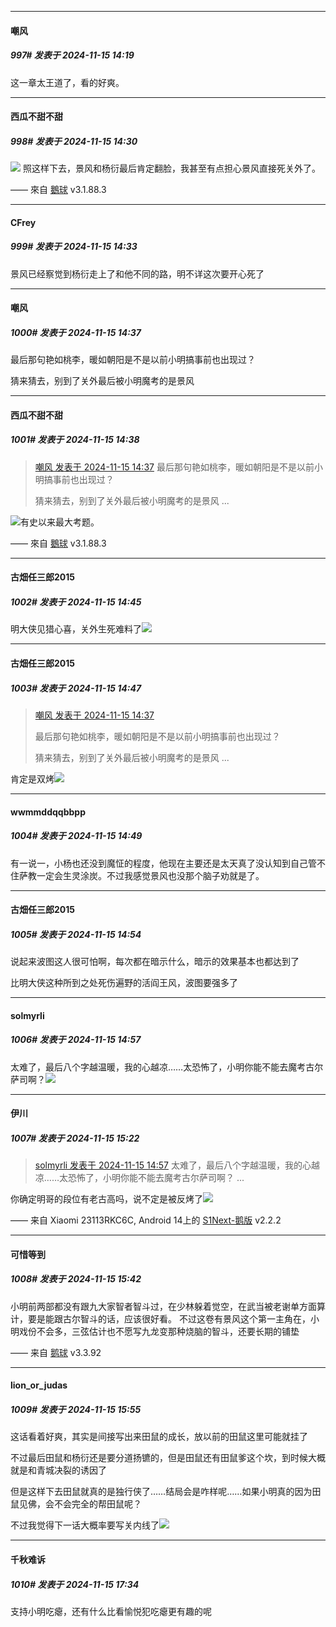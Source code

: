 ﻿
*****

####  嘲风  
##### 997#       发表于 2024-11-15 14:19

这一章太王道了，看的好爽。


*****

####  西瓜不甜不甜  
##### 998#       发表于 2024-11-15 14:30

<img src="https://static.saraba1st.com/image/smiley/face2017/136.png" referrerpolicy="no-referrer"> 照这样下去，景风和杨衍最后肯定翻脸，我甚至有点担心景风直接死关外了。

—— 來自 [鵝球](https://www.pgyer.com/GcUxKd4w) v3.1.88.3

*****

####  CFrey  
##### 999#       发表于 2024-11-15 14:33

景风已经察觉到杨衍走上了和他不同的路，明不详这次要开心死了


*****

####  嘲风  
##### 1000#       发表于 2024-11-15 14:37

最后那句艳如桃李，暖如朝阳是不是以前小明搞事前也出现过？

猜来猜去，别到了关外最后被小明魔考的是景风


*****

####  西瓜不甜不甜  
##### 1001#       发表于 2024-11-15 14:38

<blockquote><a href="httphttps://bbs.saraba1st.com/2b/forum.php?mod=redirect&amp;goto=findpost&amp;pid=66702305&amp;ptid=1991522" target="_blank">嘲风 发表于 2024-11-15 14:37</a>
最后那句艳如桃李，暖如朝阳是不是以前小明搞事前也出现过？

猜来猜去，别到了关外最后被小明魔考的是景风 ...</blockquote>
<img src="https://static.saraba1st.com/image/smiley/face2017/237.gif" referrerpolicy="no-referrer">有史以来最大考题。

—— 來自 [鵝球](https://www.pgyer.com/GcUxKd4w) v3.1.88.3


*****

####  古畑任三郎2015  
##### 1002#       发表于 2024-11-15 14:45

明大侠见猎心喜，关外生死难料了<img src="https://static.saraba1st.com/image/smiley/face/141.gif" referrerpolicy="no-referrer">

*****

####  古畑任三郎2015  
##### 1003#       发表于 2024-11-15 14:47

<blockquote><a href="httphttps://bbs.saraba1st.com/2b/forum.php?mod=redirect&amp;goto=findpost&amp;pid=66702305&amp;ptid=1991522" target="_blank">嘲风 发表于 2024-11-15 14:37</a>

最后那句艳如桃李，暖如朝阳是不是以前小明搞事前也出现过？

猜来猜去，别到了关外最后被小明魔考的是景风 ...</blockquote>
肯定是双烤<img src="https://static.saraba1st.com/image/smiley/face/141.gif" referrerpolicy="no-referrer">

*****

####  wwmmddqqbbpp  
##### 1004#       发表于 2024-11-15 14:49

有一说一，小杨也还没到魔怔的程度，他现在主要还是太天真了没认知到自己管不住萨教一定会生灵涂炭。不过我感觉景风也没那个脑子劝就是了。


*****

####  古畑任三郎2015  
##### 1005#       发表于 2024-11-15 14:54

说起来波图这人很可怕啊，每次都在暗示什么，暗示的效果基本也都达到了

比明大侠这种所到之处死伤遍野的活阎王风，波图要强多了

*****

####  solmyrli  
##### 1006#       发表于 2024-11-15 14:57

太难了，最后八个字越温暖，我的心越凉……太恐怖了，小明你能不能去魔考古尔萨司啊？<img src="https://static.saraba1st.com/image/smiley/face2017/087.gif" referrerpolicy="no-referrer">


*****

####  伊川  
##### 1007#       发表于 2024-11-15 15:22

<blockquote><a href="httphttps://bbs.saraba1st.com/2b/forum.php?mod=redirect&amp;goto=findpost&amp;pid=66702438&amp;ptid=1991522" target="_blank">solmyrli 发表于 2024-11-15 14:57</a>
太难了，最后八个字越温暖，我的心越凉……太恐怖了，小明你能不能去魔考古尔萨司啊？ ...</blockquote>
你确定明哥的段位有老古高吗，说不定是被反烤了<img src="https://static.saraba1st.com/image/smiley/face2017/009.gif" referrerpolicy="no-referrer">

—— 来自 Xiaomi 23113RKC6C, Android 14上的 [S1Next-鹅版](https://github.com/ykrank/S1-Next/releases) v2.2.2


*****

####  可惜等到  
##### 1008#       发表于 2024-11-15 15:42

小明前两部都没有跟九大家智者智斗过，在少林躲着觉空，在武当被老谢单方面算计，要是能跟古尔智斗的话，应该很好看。
不过这卷有景风这个第一主角在，小明戏份不会多，三弦估计也不愿写九龙变那种烧脑的智斗，还要长期的铺垫

—— 来自 [鹅球](https://www.pgyer.com/GcUxKd4w) v3.3.92


*****

####  lion_or_judas  
##### 1009#       发表于 2024-11-15 15:55

这话看着好爽，其实是间接写出来田鼠的成长，放以前的田鼠这里可能就挂了

不过最后田鼠和杨衍还是要分道扬镳的，但是田鼠还有田鼠爹这个坎，到时候大概就是和青城决裂的诱因了

但是这样下去田鼠就真的是独行侠了……结局会是咋样呢……如果小明真的因为田鼠见佛，会不会完全的帮田鼠呢？

不过我觉得下一话大概率要写关内线了<img src="https://static.saraba1st.com/image/smiley/face2017/059.png" referrerpolicy="no-referrer">


*****

####  千秋难诉  
##### 1010#       发表于 2024-11-15 17:34

支持小明吃瘪，还有什么比看愉悦犯吃瘪更有趣的呢

